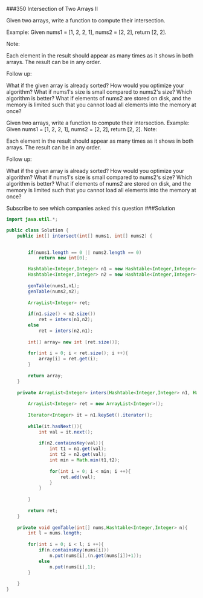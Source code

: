 ###350 Intersection of Two Arrays II

Given two arrays, write a function to compute their intersection.

Example:
Given nums1 = [1, 2, 2, 1], nums2 = [2, 2], return [2, 2].

Note:

Each element in the result should appear as many times as it shows in both arrays.
The result can be in any order.


Follow up:

What if the given array is already sorted? How would you optimize your algorithm?
What if nums1's size is small compared to nums2's size? Which algorithm is better?
What if elements of nums2 are stored on disk, and the memory is limited such that you cannot load all elements into the memory at once?


Given two arrays, write a function to compute their intersection.
Example:
Given nums1 = [1, 2, 2, 1], nums2 = [2, 2], return [2, 2].
Note:

Each element in the result should appear as many times as it shows in both arrays.
The result can be in any order.

Follow up:

What if the given array is already sorted? How would you optimize your algorithm?
What if nums1's size is small compared to nums2's size? Which algorithm is better?
What if elements of nums2 are stored on disk, and the memory is limited such that you cannot load all elements into the memory at once?

Subscribe to see which companies asked this question
###Solution
```java
import java.util.*;

public class Solution {
    public int[] intersect(int[] nums1, int[] nums2) {
        

        if(nums1.length == 0 || nums2.length == 0)
            return new int[0];

        Hashtable<Integer,Integer> n1 = new Hashtable<Integer,Integer>();
        Hashtable<Integer,Integer> n2 = new Hashtable<Integer,Integer>();
        
        genTable(nums1,n1);
        genTable(nums2,n2);
        
        ArrayList<Integer> ret;
        
        if(n1.size() < n2.size())
            ret = inters(n1,n2);
        else
            ret = inters(n2,n1);
        
        int[] array= new int [ret.size()];
        
        for(int i = 0; i < ret.size(); i ++){
            array[i] = ret.get(i);
        }
        
        return array;
    }
    
    private ArrayList<Integer> inters(Hashtable<Integer,Integer> n1, Hashtable<Integer,Integer> n2){
        
        ArrayList<Integer> ret = new ArrayList<Integer>();
        
        Iterator<Integer> it = n1.keySet().iterator();
        
        while(it.hasNext()){
            int val = it.next();
            
            if(n2.containsKey(val)){
                int t1 = n1.get(val);
                int t2 = n2.get(val);
                int min = Math.min(t1,t2);
                
                for(int i = 0; i < min; i ++){
                    ret.add(val);
                }
            }
            
        }
        
        return ret;
    }
    
    private void genTable(int[] nums,Hashtable<Integer,Integer> n){
        int l = nums.length;
        
        for(int i = 0; i < l; i ++){
            if(n.containsKey(nums[i]))
                n.put(nums[i],(n.get(nums[i])+1));
            else
                n.put(nums[i],1);
        }
        
    }
}